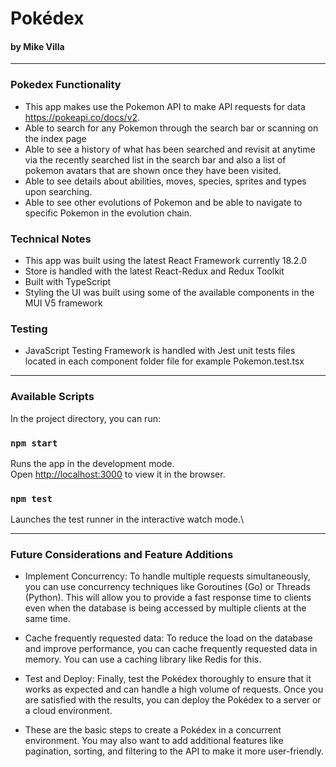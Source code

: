 # Pokédex

#### by Mike Villa

* * *

###  Pokedex Functionality
* This app makes use the Pokemon API to make API requests for data https://pokeapi.co/docs/v2. 
* Able to search for any Pokemon through the search bar or scanning on the index page
* Able to see a history of what has been searched and revisit at anytime via the recently searched list in the search bar and also a list of pokemon avatars that are shown once they have been visited.
* Able to see details about abilities, moves, species, sprites and types upon searching.
* Able to see other evolutions of Pokemon and be able to navigate to specific Pokemon in the evolution chain.

### Technical Notes
* This app was built using the latest React Framework currently 18.2.0
* Store is handled with the latest React-Redux and Redux Toolkit 
* Built with TypeScript 
* Styling the UI was built using some of the available components in the MUI V5 framework

### Testing
* JavaScript Testing Framework is handled with Jest unit tests files located in each component folder file for example Pokemon.test.tsx

* * *

### Available Scripts

In the project directory, you can run:

### `npm start`

Runs the app in the development mode.\
Open [http://localhost:3000](http://localhost:3000) to view it in the browser.


### `npm test`

Launches the test runner in the interactive watch mode.\


* * *

### Future Considerations and Feature Additions

* Implement Concurrency: To handle multiple requests simultaneously, you can use concurrency techniques like Goroutines (Go) or Threads (Python). This will allow you to provide a fast response time to clients even when the database is being accessed by multiple clients at the same time.


* Cache frequently requested data: To reduce the load on the database and improve performance, you can cache frequently requested data in memory. You can use a caching library like Redis for this.


* Test and Deploy: Finally, test the Pokédex thoroughly to ensure that it works as expected and can handle a high volume of requests. Once you are satisfied with the results, you can deploy the Pokédex to a server or a cloud environment.


* These are the basic steps to create a Pokédex in a concurrent environment. You may also want to add additional features like pagination, sorting, and filtering to the API to make it more user-friendly.